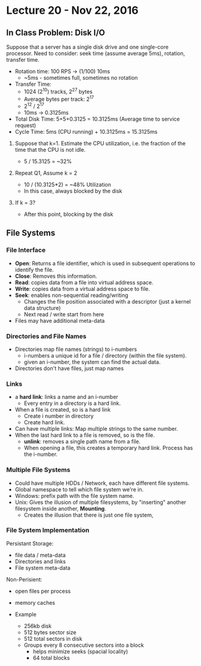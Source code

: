# Lecture 20 - Nov 22, 2016

## In Class Problem: Disk I/O
Suppose that a server has a single disk drive and one single-core processor.
Need to consider: seek time (assume average 5ms), rotation, transfer time.

* Rotation time: 100 RPS -> (1/100) 10ms
    * ~5ms - sometimes full, sometimes no rotation
* Transfer Time:
    * 1024 (2<sup>10</sup>) tracks, 2<sup>27</sup> bytes
    * Average bytes per track: 2<sup>17</sup>
    * 2<sup>12</sup> / 2<sup>17</sup>
    * 10ms -> 0.3125ms
* Total Disk Time: 5+5+0.3125 = 10.3125ms (Average time to service request)
* Cycle Time: 5ms (CPU running) + 10.3125ms = 15.3125ms

1. Suppose that k=1. Estimate the CPU utilization, i.e. the fraction of the time that the CPU is not idle.
    * 5 / 15.3125 = ~32%

2. Repeat Q1, Assume k = 2
    * 10 / (10.3125\*2) = ~48% Utilization
    * In this case, always blocked by the disk

3. If k = 3?
    * After this point, blocking by the disk

## File Systems

### File Interface
* **Open**: Returns a file identifier, which is used in subsequent operations to identify the file.
* **Close**: Removes this information.
* **Read**: copies data from a file into virtual address space.
* **Write**: copies data from a virtual address space to file.
* **Seek**: enables non-sequential reading/writing
  * Changes the file position associated with a descriptor (just a kernel data structure)
  * Next read / write start from here
* Files may have additional meta-data

### Directories and File Names
* Directories map file names (strings) to i-numbers
  * i-numbers a unique id for a file / directory (within the file system).
  * given an i-number, the system can find the actual data.
* Directories don't have files, just map names

### Links
* a **hard link**: links a name and an i-number
  * Every entry in a directory is a hard link.
* When a file is created, so is a hard link
  * Create i number in directory
  * Create hard link.
* Can have multiple links: Map multiple strings to the same number.
* When the last hard link to a file is removed, so is the file.
  * **unlink**: removes a single path name from a file.
  * When opening a file, this creates a temporary hard link. Process has the i-number.

### Multiple File Systems
* Could have multiple HDDs / Network, each have different file systems.
* Global namespace to tell which file system we're in.
* Windows: prefix path with the file system name.
* Unix: Gives the illusion of multiple filesystems, by "inserting" another filesystem inside another, **Mounting**.
  * Creates the illusion that there is just one file system,

### File System Implementation
Persistant Storage:
  * file data / meta-data
  * Directories and links
  * File system meta-data

Non-Perisient:
  * open files per process
  * memory caches

* Example
  * 256kb disk
  * 512 bytes sector size
  * 512 total sectors in disk
  * Groups every 8 consecutive sectors into a block
    * helps minimize seeks (spacial locality)
    * 64 total blocks
    
